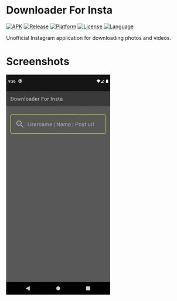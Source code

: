 # Downloader For Insta
[![APK](https://img.shields.io/badge/download-apk-brightgreen)](https://github.com/scnplt/downloader-for-insta/blob/master/app/release/dfi.apk?raw=true)
[![Release](https://img.shields.io/github/v/release/scnplt/downloader-for-insta?style=flat-square)](https://github.com/scnplt/downloader-for-insta/releases/tag/v1.0.4)
[![Platform](https://img.shields.io/badge/platform-android-succes)](https://github.com/scnplt/downloader-for-insta/blob/master/app/build.gradle)
[![License](https://img.shields.io/hexpm/l/plug?style=flat-square)](https://github.com/scnplt/downloader-for-insta/blob/master/LICENSE)
[![Language](https://img.shields.io/badge/language-kotlin-red)](https://github.com/scnplt/downloader-for-insta/blob/master/app/build.gradle)

Unofficial Instagram application for downloading photos and videos.

# Screenshots
![](dfi.gif)

